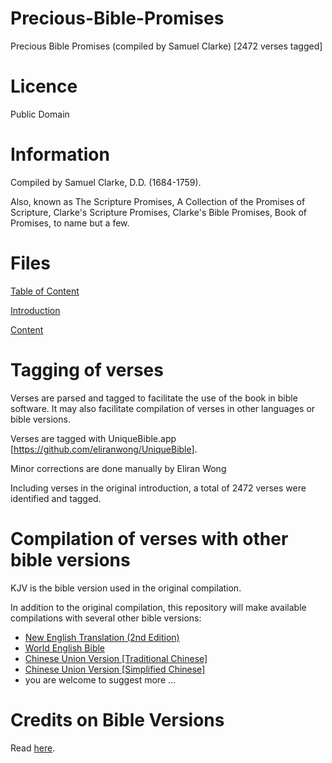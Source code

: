 # Precious-Bible-Promises
Precious Bible Promises (compiled by Samuel Clarke) [2472 verses tagged]

# Licence
Public Domain

# Information
Compiled by Samuel Clarke, D.D. (1684-1759).

Also, known as The Scripture Promises, A Collection of the Promises
of Scripture, Clarke's Scripture Promises, Clarke's Bible Promises,
Book of Promises, to name but a few.

# Files
<a href="https://github.com/eliranwong/Precious-Bible-Promises/blob/master/table_of_content.txt">Table of Content</a>

<a href="https://github.com/eliranwong/Precious-Bible-Promises/blob/master/tagged_Original_Introduction_by_Samuel_Clarke.txt">Introduction</a>

<a href="https://github.com/eliranwong/Precious-Bible-Promises/blob/master/tagged_PreciousBiblePromises.txt">Content</a>

# Tagging of verses
Verses are parsed and tagged to facilitate the use of the book in bible software.  It may also facilitate compilation of verses in other languages or bible versions.

Verses are tagged with UniqueBible.app [<a href='https://github.com/eliranwong/UniqueBible'>https://github.com/eliranwong/UniqueBible</a>].

Minor corrections are done manually by Eliran Wong

Including verses in the original introduction, a total of 2472 verses were identified and tagged.

# Compilation of verses with other bible versions

KJV is the bible version used in the original compilation. 

In addition to the original compilation, this repository will make available compilations with several other bible versions:

* <a href="https://github.com/eliranwong/Precious-Bible-Promises/blob/master/other-bible-versions/PBP_verses_NET.txt">New English Translation (2nd Edition)</a>
* <a href="https://github.com/eliranwong/Precious-Bible-Promises/blob/master/other-bible-versions/PBP_verses_WEB.txt">World English Bible</a>
* <a href="https://github.com/eliranwong/Precious-Bible-Promises/blob/master/other-bible-versions/PBP_verses_CUV.txt">Chinese Union Version [Traditional Chinese]</a>
* <a href="https://github.com/eliranwong/Precious-Bible-Promises/blob/master/other-bible-versions/PBP_verses_CUVs.txt">Chinese Union Version [Simplified Chinese]</a>
* you are welcome to suggest more ...

# Credits on Bible Versions
Read <a href="https://github.com/eliranwong/Precious-Bible-Promises/blob/master/other-bible-versions/Readme.md">here</a>.
